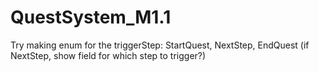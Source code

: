 # QuestSystem_M1.1
Try making enum for the triggerStep: StartQuest, NextStep, EndQuest (if NextStep, show field for which step to trigger?)